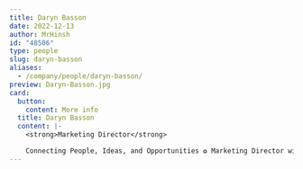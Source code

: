 ```yaml
---
title: Daryn Basson
date: 2022-12-13
author: MrHinsh
id: "48506"
type: people
slug: daryn-basson
aliases:
  - /company/people/daryn-basson/
preview: Daryn-Basson.jpg
card:
  button:
    content: More info
  title: Daryn Basson
  content: |-
    <strong>Marketing Director</strong>

    Connecting People, Ideas, and Opportunities ✪ Marketing Director with 30+ Years in Sales &amp; Marketing ✪ Expert in Design, Writing, &amp; Creating Memorable Experiences ✪ Award-Winning Professional with a Passion for Storytelling and Customer Connection
---
```

